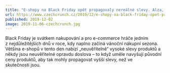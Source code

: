 ```yaml
---
title: "E-shopy na Black Friday opět propagovaly nereálné slevy. Alza, Mall a CZC se však polepšily, hlásí Hlídač Shopů"
url: https://www.czechcrunch.cz/2019/12/e-shopy-na-black-friday-opet-propagovaly-nerealne-slevy-alza-mall-a-czc-se-vsak-polepsily-hlasi-hlidac-shopu/
published: 2019-12-02
image: 2019-11-06-czechcrunch.jpg
---
```


Black Friday je svátkem nakupování a pro e-commerce hráče jedním
z&nbsp;nejdůležitějších dnů v&nbsp;roce, kdy naplno začíná vánoční nákupní
sezona. Většina e-shopů v&nbsp;tento den nabízí „neuvěřitelně“ vysoké
slevy produktů a někdy jsou neuvěřitelné opravdu doslova&nbsp;&ndash; to když
uměle navyšují původní ceny produktů, aby tak mohly propagovat vyšší
slevy, než ve skutečnosti&nbsp;jsou.
